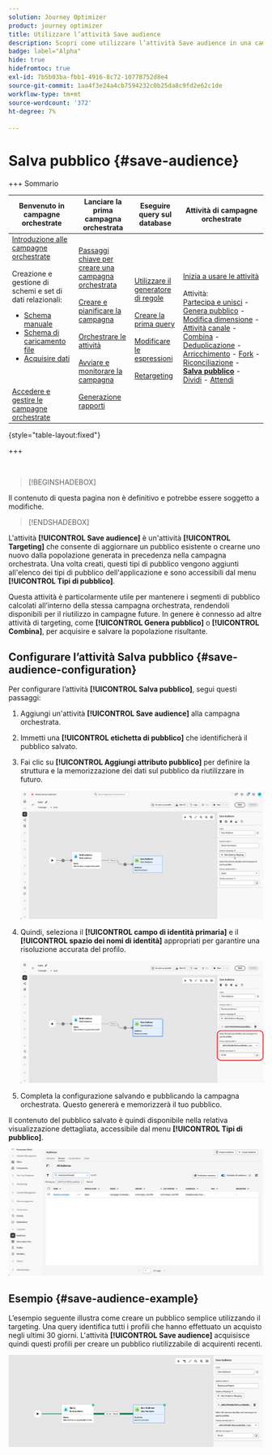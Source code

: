 ```yaml
---
solution: Journey Optimizer
product: journey optimizer
title: Utilizzare l’attività Save audience
description: Scopri come utilizzare l’attività Save audience in una campagna orchestrata
badge: label="Alpha"
hide: true
hidefromtoc: true
exl-id: 7b5b03ba-fbb1-4916-8c72-10778752d8e4
source-git-commit: 1aa4f3e24a4cb7594232c0b25da8c9fd2e62c1de
workflow-type: tm+mt
source-wordcount: '372'
ht-degree: 7%

---
```


# Salva pubblico {#save-audience}

+++ Sommario

| Benvenuto in campagne orchestrate | Lanciare la prima campagna orchestrata | Eseguire query sul database | Attività di campagne orchestrate |
|---|---|---|---|
| [Introduzione alle campagne orchestrate](gs-orchestrated-campaigns.md)<br/><br/>Creazione e gestione di schemi e set di dati relazionali:</br> <ul><li>[Schema manuale](manual-schema.md)</li><li>[Schema di caricamento file](file-upload-schema.md)</li><li>[Acquisire dati](ingest-data.md)</li></ul><br/><br/>[Accedere e gestire le campagne orchestrate](../access-manage-orchestrated-campaigns.md) | [Passaggi chiave per creare una campagna orchestrata](../gs-campaign-creation.md)<br/><br/>[Creare e pianificare la campagna](../create-orchestrated-campaign.md)<br/><br/>[Orchestrare le attività](../orchestrate-activities.md)<br/><br/>[Avviare e monitorare la campagna](../start-monitor-campaigns.md)<br/><br/>[Generazione rapporti](../reporting-campaigns.md) | [Utilizzare il generatore di regole](../orchestrated-rule-builder.md)<br/><br/>[Creare la prima query](../build-query.md)<br/><br/>[Modificare le espressioni](../edit-expressions.md)<br/><br/>[Retargeting](../retarget.md) | [Inizia a usare le attività](about-activities.md)<br/><br/>Attività:<br/>[Partecipa e unisci](and-join.md) - [Genera pubblico](build-audience.md) - [Modifica dimensione](change-dimension.md) - [Attività canale](channels.md) - [Combina](combine.md) - [Deduplicazione](deduplication.md) - [Arricchimento](enrichment.md) - [Fork](fork.md) - [Riconciliazione](reconciliation.md) - <b>[Salva pubblico](save-audience.md)</b> - [Dividi](split.md) - [Attendi](wait.md) |

{style="table-layout:fixed"}

+++

<br/>

>[!BEGINSHADEBOX]

Il contenuto di questa pagina non è definitivo e potrebbe essere soggetto a modifiche.

>[!ENDSHADEBOX]

L&#39;attività **[!UICONTROL Save audience]** è un&#39;attività **[!UICONTROL Targeting]** che consente di aggiornare un pubblico esistente o crearne uno nuovo dalla popolazione generata in precedenza nella campagna orchestrata. Una volta creati, questi tipi di pubblico vengono aggiunti all&#39;elenco dei tipi di pubblico dell&#39;applicazione e sono accessibili dal menu **[!UICONTROL Tipi di pubblico]**.

Questa attività è particolarmente utile per mantenere i segmenti di pubblico calcolati all’interno della stessa campagna orchestrata, rendendoli disponibili per il riutilizzo in campagne future. In genere è connesso ad altre attività di targeting, come **[!UICONTROL Genera pubblico]** o **[!UICONTROL Combina]**, per acquisire e salvare la popolazione risultante.

## Configurare l’attività Salva pubblico {#save-audience-configuration}

Per configurare l’attività **[!UICONTROL Salva pubblico]**, segui questi passaggi:

1. Aggiungi un&#39;attività **[!UICONTROL Save audience]** alla campagna orchestrata.

1. Immetti una **[!UICONTROL etichetta di pubblico]** che identificherà il pubblico salvato.

1. Fai clic su **[!UICONTROL Aggiungi attributo pubblico]** per definire la struttura e la memorizzazione dei dati sul pubblico da riutilizzare in futuro.

   ![](../assets/save-audience-1.png)

1. Quindi, seleziona il **[!UICONTROL campo di identità primaria]** &#x200B;e il **[!UICONTROL spazio dei nomi di identità]** appropriati per garantire una risoluzione accurata del profilo.

   ![](../assets/save-audience-2.png)

1. Completa la configurazione salvando e pubblicando la campagna orchestrata. Questo genererà e memorizzerà il tuo pubblico.

Il contenuto del pubblico salvato è quindi disponibile nella relativa visualizzazione dettagliata, accessibile dal menu **[!UICONTROL Tipi di pubblico]**.

![](../assets/save-audience-3.png)

## Esempio {#save-audience-example}

L’esempio seguente illustra come creare un pubblico semplice utilizzando il targeting. Una query identifica tutti i profili che hanno effettuato un acquisto negli ultimi 30 giorni. L&#39;attività **[!UICONTROL Save audience]** acquisisce quindi questi profili per creare un pubblico riutilizzabile di acquirenti recenti.

![](../assets/save-audience-4.png)

